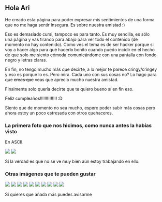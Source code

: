 ## Hola Ari

He creado esta página para poder expresar mis sentimientos de una forma que no me haga sentir insegura. Es sobre nuestra amistad :)

Eso es demasiado cursi, tampoco es para tanto. Es muy sencilla, es sólo una página y vas tirando para abajo para ver todo el contenido (de momento no hay contenido). Como ves el tema es de ser hacker porque si voy a hacer algo para qué hacerlo bonito cuando puedo incidir en el hecho de que solo me siento cómoda comunicándome con una pantalla con fondo negro y letras claras.

En fin, no tengo mucho más que decirte, a lo mejor te parece cringy/cringey y eso es porque lo es. Pero mira. Cada uno con sus cosas no? Lo hago para que ~~creas que~~ veas que aprecio mucho nuestra amistad.

Finalmente solo quería decirte que te quiero bueno sí en fin eso.

Feliz cumpleaños!!!!!!!!!!!!!! :D

Siento que de momento no sea mucho, espero poder subir más cosas pero ahora estoy un poco estresada con otros quehaceres.

### La primera foto que nos hicimos, como nunca antes la habías visto
En ASCII.

![](img/ascii_img.png)
![](img/ascii_img_color.png)

Sí la verdad es que no se ve muy bien aún estoy trabajando en ello.

### Otras imágenes que te pueden gustar

![](img/spain.jpg)
![](img/paella.jpg)
![](img/peru.jpg)
![](img/ew.jpg)
![](img/inflacio.jpg)
![](img/gini.png)
![](img/feminism.jpg)
![](img/bi.jpg)
![](img/miriam.jpg)
![](img/irene.jpg)

Si quieres que añada más puedes avisarme
